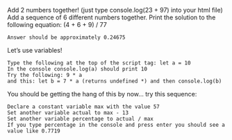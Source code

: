 Add 2 numbers together! (just type console.log(23 + 97) into your html file)
Add a sequence of 6 different numbers together.
Print the solution to the following equation: (4 + 6 + 9) / 77

    Answer should be approximately 0.24675

Let’s use variables!

    Type the following at the top of the script tag: let a = 10
    In the console console.log(a) should print 10
    Try the following: 9 * a
    and this: let b = 7 * a (returns undefined *) and then console.log(b)

You should be getting the hang of this by now… try this sequence:

    Declare a constant variable max with the value 57
    Set another variable actual to max - 13
    Set another variable percentage to actual / max
    If you type percentage in the console and press enter you should see a value like 0.7719


